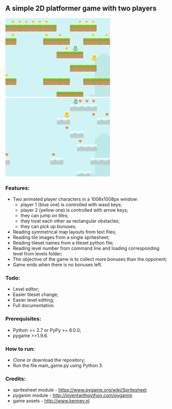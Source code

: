 ## A simple 2D platformer game with two players
![Level A](https://raw.githubusercontent.com/Dinarin/2d-platformer-pygame/develop/images/level_a.gif "Level A")
![Level B](https://raw.githubusercontent.com/Dinarin/2d-platformer-pygame/develop/images/level_b.gif "Level B")
### Features:
- Two animated player characters in a 1008x1008px window:
    - player 1 (blue one) is controlled with wasd keys;
    - player 2 (yellow one) is controlled with arrow keys;
    - they can jump on tiles;
    - they treat each other as rectangular obstacles;
    - they can pick up bonuses;
- Reading symmetrical map layouts from text files;
- Reading tile images from a single spritesheet;
- Reading tileset names from a tileset python file;
- Reading level number from command line and loading corresponding level from levels folder;
- The objective of the game is to collect more bonuses than the opponent;
- Game ends when there is no bonuses left.

### Todo:
- Level editor;
- Easier tileset change;
- Easier level editing;
- Full documentation.

### Prerequisites:
- Python >= 2.7 or PyPy >= 6.0.0;
- pygame >=1.9.6.

### How to run:
- Clone or download the repository;
- Run the file main_game.py using Python 3.

### Credits:
- spritesheet module - https://www.pygame.org/wiki/Spritesheet
- pyganim module - http://inventwithpython.com/pyganim
- game assets - http://www.kenney.nl
